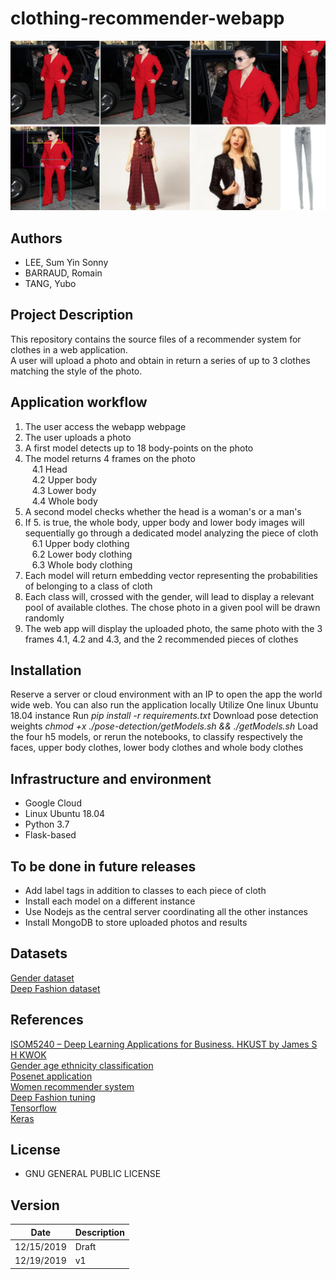 # clothing-recommender-webapp

![App demo](https://github.com/RomainBarraud/clothing-recommender-webapp/blob/master/images/eight_screens.PNG?raw=true)

## Authors
 - LEE, Sum Yin Sonny
 - BARRAUD, Romain
 - TANG, Yubo

## Project Description
This repository contains the source files of a recommender system for clothes in a web application.<br/>
A user will upload a photo and obtain in return a series of up to 3 clothes matching the style of the photo.<br/>

## Application workflow
1. The user access the webapp webpage
2. The user uploads a photo
3. A first model detects up to 18 body-points on the photo
4. The model returns 4 frames on the photo<br/>
&ensp; 4.1 Head<br/>
&ensp; 4.2 Upper body<br/>
&ensp; 4.3 Lower body<br/>
&ensp; 4.4 Whole body<br/>
5. A second model checks whether the head is a woman's or a man's
6. If 5. is true, the whole body, upper body and lower body images will sequentially go through a dedicated model analyzing the piece of cloth<br/>
&ensp; 6.1 Upper body clothing<br/>
&ensp; 6.2 Lower body clothing<br/>
&ensp; 6.3 Whole body clothing<br/>
7. Each model will return embedding vector representing the probabilities of belonging to a class of cloth
8. Each class will, crossed with the gender, will lead to display a relevant pool of available clothes. The chose photo in a given pool will be drawn randomly
9. The web app will display the uploaded photo, the same photo with the 3 frames 4.1, 4.2 and 4.3, and the 2 recommended pieces of clothes

## Installation
Reserve a server or cloud environment with an IP to open the app the world wide web. You can also run the application locally
Utilize One linux Ubuntu 18.04 instance
Run *pip install -r requirements.txt*
Download pose detection weights *chmod +x ./pose-detection/getModels.sh && ./getModels.sh*
Load the four h5 models, or rerun the notebooks, to classify respectively the faces, upper body clothes, lower body clothes and whole body clothes

## Infrastructure and environment
- Google Cloud
- Linux Ubuntu 18.04
- Python 3.7
- Flask-based

## To be done in future releases
- Add label tags in addition to classes to each piece of cloth
- Install each model on a different instance
- Use Nodejs as the central server coordinating all the other instances
- Install MongoDB to store uploaded photos and results

## Datasets
[Gender dataset](https://susanqq.github.io/UTKFace/)<br/>
[Deep Fashion dataset](http://mmlab.ie.cuhk.edu.hk/projects/DeepFashion.html)

## References
[ISOM5240 – Deep Learning Applications for Business. HKUST by James S H KWOK](https://www.ust.hk)<br/>
[Gender age ethnicity classification](https://sanjayasubedi.com.np/deeplearning/multioutput-keras/)<br/>
[Posenet application](https://www.learnopencv.com/deep-learning-based-human-pose-estimation-using-opencv-cpp-python/)<br/>
[Women recommender system](https://medium.com/@sjacks/building-a-womens-fashion-recommender-2683856b97e3)<br/>
[Deep Fashion tuning](https://medium.com/@birdortyedi_23820/deep-learning-lab-episode-4-deep-fashion-2df9e15a63e1)<br/>
[Tensorflow](https://www.tensorflow.org/)<br/>
[Keras]( https://keras.io/)

## License
 - GNU GENERAL PUBLIC LICENSE

## Version
| Date       | Description   |
|:----------:|:--------------|
| 12/15/2019 |  Draft        |
| 12/19/2019 |  v1           |


